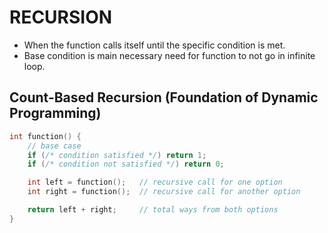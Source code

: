 # RECURSION
- When the function calls itself until the specific condition is met.
- Base condition is main necessary need for function to not go in infinite loop.

## Count-Based Recursion (Foundation of Dynamic Programming)
```cpp
int function() {
    // base case
    if (/* condition satisfied */) return 1;
    if (/* condition not satisfied */) return 0;

    int left = function();   // recursive call for one option
    int right = function();  // recursive call for another option

    return left + right;     // total ways from both options
}
```